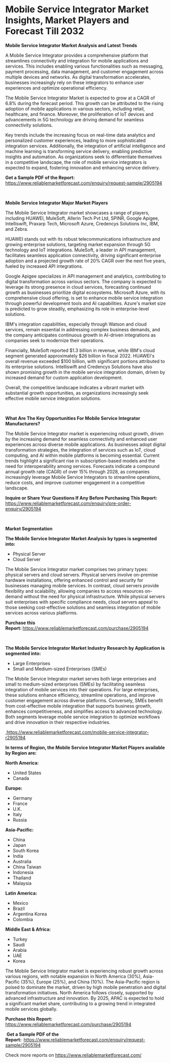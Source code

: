 <p><h1>Mobile Service Integrator Market Insights, Market Players and Forecast Till 2032</h1></p><p><strong>Mobile Service Integrator Market Analysis and Latest Trends</strong></p>
<p><p>A Mobile Service Integrator provides a comprehensive platform that streamlines connectivity and integration for mobile applications and services. This includes enabling various functionalities such as messaging, payment processing, data management, and customer engagement across multiple devices and networks. As digital transformation accelerates, businesses increasingly rely on these integrators to enhance user experiences and optimize operational efficiency. </p><p>The Mobile Service Integrator Market is expected to grow at a CAGR of 6.8% during the forecast period. This growth can be attributed to the rising adoption of mobile applications in various sectors, including retail, healthcare, and finance. Moreover, the proliferation of IoT devices and advancements in 5G technology are driving demand for seamless connectivity solutions. </p><p>Key trends include the increasing focus on real-time data analytics and personalized customer experiences, leading to more sophisticated integration services. Additionally, the integration of artificial intelligence and machine learning is transforming service delivery, enabling predictive insights and automation. As organizations seek to differentiate themselves in a competitive landscape, the role of mobile service integrators is expected to expand, fostering innovation and enhancing service delivery.</p></p>
<p><strong>Get a Sample PDF of the Report:&nbsp;</strong> <a href="https://www.reliablemarketforecast.com/enquiry/request-sample/2905194?utm_campaign=2853&utm_medium=2&utm_source=Github&utm_content=ia&utm_term=12032025&utm_id=mobile-service-integrator">https://www.reliablemarketforecast.com/enquiry/request-sample/2905194</a></p>
<p>&nbsp;</p>
<p><strong>Mobile Service Integrator Major Market Players</strong></p>
<p><p>The Mobile Service Integrator market showcases a range of players, including HUAWEI, MuleSoft, Allerin Tech Pvt Ltd, SPINR, Google Apigee, Intelliswift, Praxarp Tech, Microsoft Azure, Credencys Solutions Inc, IBM, and Zebra. </p><p>HUAWEI stands out with its robust telecommunications infrastructure and growing enterprise solutions, targeting market expansion through 5G technology and IoT integrations. MuleSoft, a leader in API management, facilitates seamless application connectivity, driving significant enterprise adoption and a projected growth rate of 20% CAGR over the next five years, fueled by increased API integrations.</p><p>Google Apigee specializes in API management and analytics, contributing to digital transformation across various sectors. The company is expected to leverage its strong presence in cloud services, forecasting continued growth as businesses prioritize digital ecosystems. Microsoft Azure, with its comprehensive cloud offering, is set to enhance mobile service integration through powerful development tools and AI capabilities. Azure's market size is predicted to grow steadily, emphasizing its role in enterprise-level solutions.</p><p>IBM's integration capabilities, especially through Watson and cloud services, remain essential in addressing complex business demands, and the company anticipates continuous growth in AI-driven integrations as companies seek to modernize their operations.</p><p>Financially, MuleSoft reported $1.3 billion in revenue, while IBM's cloud segment generated approximately $26 billion in fiscal 2022. HUAWEI's overall revenue exceeded $100 billion, with significant portions attributed to its enterprise solutions. Intelliswift and Credencys Solutions have also shown promising growth in the mobile service integration domain, driven by increased demand for custom application development.</p><p>Overall, the competitive landscape indicates a vibrant market with substantial growth opportunities, as organizations increasingly seek effective mobile service integration solutions.</p></p>
<p>&nbsp;</p>
<p><strong>What Are The Key Opportunities For Mobile Service Integrator Manufacturers?</strong></p>
<p><p>The Mobile Service Integrator market is experiencing robust growth, driven by the increasing demand for seamless connectivity and enhanced user experiences across diverse mobile applications. As businesses adopt digital transformation strategies, the integration of services such as IoT, cloud computing, and AI within mobile platforms is becoming essential. Current trends highlight a significant rise in subscription-based models and the need for interoperability among services. Forecasts indicate a compound annual growth rate (CAGR) of over 15% through 2028, as companies increasingly leverage Mobile Service Integrators to streamline operations, reduce costs, and improve customer engagement in a competitive landscape.</p></p>
<p><strong>Inquire or Share Your Questions If Any Before Purchasing This Report:</strong> <a href="https://www.reliablemarketforecast.com/enquiry/pre-order-enquiry/2905194?utm_campaign=2853&utm_medium=2&utm_source=Github&utm_content=ia&utm_term=12032025&utm_id=mobile-service-integrator">https://www.reliablemarketforecast.com/enquiry/pre-order-enquiry/2905194</a></p>
<p>&nbsp;</p>
<p><strong>Market Segmentation</strong></p>
<p><strong>The Mobile Service Integrator Market Analysis by types is segmented into:</strong></p>
<p><ul><li>Physical Server</li><li>Cloud Server</li></ul></p>
<p><p>The Mobile Service Integrator market comprises two primary types: physical servers and cloud servers. Physical servers involve on-premise hardware installations, offering enhanced control and security for businesses managing mobile services. In contrast, cloud servers provide flexibility and scalability, allowing companies to access resources on-demand without the need for physical infrastructure. While physical servers suit enterprises with specific compliance needs, cloud servers appeal to those seeking cost-effective solutions and seamless integration of mobile services across various platforms.</p></p>
<p><strong>Purchase this Report:&nbsp;</strong><a href="https://www.reliablemarketforecast.com/purchase/2905194?utm_campaign=2853&utm_medium=2&utm_source=Github&utm_content=ia&utm_term=12032025&utm_id=mobile-service-integrator">https://www.reliablemarketforecast.com/purchase/2905194</a></p>
<p>&nbsp;</p>
<p><strong>The Mobile Service Integrator Market Industry Research by Application is segmented into:</strong></p>
<p><ul><li>Large Enterprises</li><li>Small and Medium-sized Enterprises (SMEs)</li></ul></p>
<p><p>The Mobile Service Integrator market serves both large enterprises and small to medium-sized enterprises (SMEs) by facilitating seamless integration of mobile services into their operations. For large enterprises, these solutions enhance efficiency, streamline operations, and improve customer engagement across diverse platforms. Conversely, SMEs benefit from cost-effective mobile integration that supports business growth, enhances competitiveness, and simplifies access to advanced technology. Both segments leverage mobile service integration to optimize workflows and drive innovation in their respective industries.</p></p>
<p><a href="https://www.reliablemarketforecast.com/mobile-service-integrator-r2905194?utm_campaign=2853&utm_medium=2&utm_source=Github&utm_content=ia&utm_term=12032025&utm_id=mobile-service-integrator">&nbsp;https://www.reliablemarketforecast.com/mobile-service-integrator-r2905194</a></p>
<p><strong>In terms of Region, the Mobile Service Integrator Market Players available by Region are:</strong></p>
<p>
    <p> <strong> North America: </strong>
        <ul>
            <li>United States</li>
            <li>Canada</li>
        </ul>
        </p> 
    <p> <strong> Europe: </strong>
        <ul>
            <li>Germany</li>
            <li>France</li>
            <li>U.K.</li>
            <li>Italy</li>
            <li>Russia</li>
        </ul>
        </p> 
    <p> <strong> Asia-Pacific: </strong>
        <ul>
            <li>China</li>
            <li>Japan</li>
            <li>South Korea</li>
            <li>India</li>
            <li>Australia</li>
            <li>China Taiwan</li>
            <li>Indonesia</li>
            <li>Thailand</li>
            <li>Malaysia</li>
        </ul>
        </p> 
    <p> <strong> Latin America: </strong>
        <ul>
            <li>Mexico</li>
            <li>Brazil</li>
            <li>Argentina Korea</li>
            <li>Colombia</li>
        </ul>
        </p> 
    <p> <strong> Middle East & Africa: </strong>
        <ul>
            <li>Turkey</li>
            <li>Saudi</li>
            <li>Arabia</li>
            <li>UAE</li>
            <li>Korea</li>
        </ul>
    </p>
    </p>
<p><p>The Mobile Service Integrator market is experiencing robust growth across various regions, with notable expansion in North America (30%), Asia-Pacific (35%), Europe (25%), and China (10%). The Asia-Pacific region is poised to dominate the market, driven by high mobile penetration and digital transformation initiatives. North America follows closely, supported by advanced infrastructure and innovation. By 2025, APAC is expected to hold a significant market share, contributing to a growing trend in integrated mobile services globally.</p></p>
<p><strong>Purchase this Report: </strong><a href="https://www.reliablemarketforecast.com/purchase/2905194?utm_campaign=2853&utm_medium=2&utm_source=Github&utm_content=ia&utm_term=12032025&utm_id=mobile-service-integrator">https://www.reliablemarketforecast.com/purchase/2905194</a></p>
<p>&nbsp;<strong>Get a Sample PDF of the Report:&nbsp;&nbsp;</strong><a href="https://www.reliablemarketforecast.com/enquiry/request-sample/2905194?utm_campaign=2853&utm_medium=2&utm_source=Github&utm_content=ia&utm_term=12032025&utm_id=mobile-service-integrator">https://www.reliablemarketforecast.com/enquiry/request-sample/2905194</a></p>
<p><strong></strong></p>
<p>Check more reports on <a href="https://www.reliablemarketforecast.com/?utm_campaign=2853&utm_medium=2&utm_source=Github&utm_content=ia&utm_term=12032025&utm_id=mobile-service-integrator">https://www.reliablemarketforecast.com/</a></p>